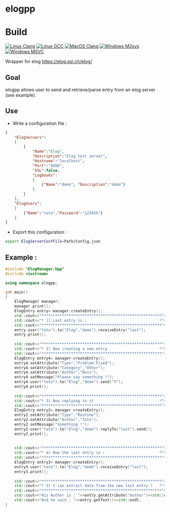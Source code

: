 # elogpp

# Build
[![Linux Clang](https://github.com/flagarde/elogpp/actions/workflows/Linux-Clang.yml/badge.svg)](https://github.com/flagarde/elogpp/actions/workflows/Linux-Clang.yml) [![Linux GCC](https://github.com/flagarde/elogpp/actions/workflows/Linux-GCC.yml/badge.svg)](https://github.com/flagarde/elogpp/actions/workflows/Linux-GCC.yml) [![MacOS Clang](https://github.com/flagarde/elogpp/actions/workflows/MacOS-Clang.yml/badge.svg)](https://github.com/flagarde/elogpp/actions/workflows/MacOS-Clang.yml) [![Windows M2sys](https://github.com/flagarde/elogpp/actions/workflows/Windows-M2sys.yml/badge.svg)](https://github.com/flagarde/elogpp/actions/workflows/Windows-M2sys.yml) [![Windows MSVC](https://github.com/flagarde/elogpp/actions/workflows/Windows-MSVC.yml/badge.svg)](https://github.com/flagarde/elogpp/actions/workflows/Windows-MSVC.yml)


Wrapper for elog https://elog.psi.ch/elog/

## Goal

elogpp allows user to send and retrieve/parse entry from an elog server (see example).

## Use

* Write a configuration file :

```json
{
    "ElogServers":
    [
        {
            "Name":"Elog",
            "Description":"Elog test server",
            "Hostname":"localhost",
            "Port":"8080",
            "SSL":false,
            "Logbooks":
            [
                {"Name":"demo", "Description":"demo"}
            ]
        }
    ],
    "ElogUsers":
    [
        {"Name":"toto","Password":"123456"}
    ]
}
```

* Export this configuration :
```bash
export ElogServerConfFile=Path/Config.json
```

## Example :
```cpp
#include "ElogManager.hpp"
#include <iostream>

using namespace elogpp;

int main() 
{
    ElogManager manager;
    manager.print();
    ElogEntry entry= manager.createEntry();
    std::cout<<"*****************************************************"<<std::endl;
    std::cout<<"* 1) Last entry is :                                *"<<std::endl;
    std::cout<<"*****************************************************"<<std::endl;
    entry.user("toto").to("Elog","demo").receiveEntry("last");
    entry.print();
    
    std::cout<<"*****************************************************"<<std::endl;
    std::cout<<"* 2) Now creating a new entry                       *"<<std::endl; 
    std::cout<<"*****************************************************"<<std::endl;
    ElogEntry entry4= manager.createEntry();
    entry4.setAttribute("Type","Problem Fixed");
    entry4.setAttribute("Category","Other");
    entry4.setAttribute("Author","Boss");
    entry4.setMessage("Please say something !");
    entry4.user("toto").to("Elog","demo").send("V");
    entry4.print();
    
    std::cout<<"*****************************************************"<<std::endl;
    std::cout<<"* 3) Now replying to it                             *"<<std::endl;
    std::cout<<"*****************************************************"<<std::endl;
    ElogEntry entry2= manager.createEntry();
    entry2.setAttribute("Type","Routine");
    entry2.setAttribute("Author","Toto");
    entry2.setMessage("Something !");
    entry2.user("toto").to("Elog","demo").replyTo("last").send();
    entry2.print();
  
    
    std::cout<<"*****************************************************"<<std::endl;
    std::cout<<"* 4) Now the last entry is :                        *"<<std::endl;
    std::cout<<"*****************************************************"<<std::endl;
    ElogEntry entry3= manager.createEntry();
    entry3.user("toto").to("Elog","demo").receiveEntry("last");
    entry3.print();
    
    std::cout<<"*****************************************************"<<std::endl;
    std::cout<<"* 5) I can extract data from the new last entry !   *"<<std::endl;
    std::cout<<"*****************************************************"<<std::endl;
    std::cout<<"His Author is : "<<entry.getAttribute("Author")<<std::endl;
    std::cout<<"And he said : "<<entry.getText()<<std::endl;
}
```

